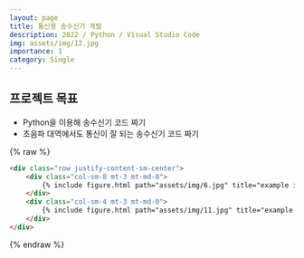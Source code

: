 ```yaml
---
layout: page
title: 통신용 송수신기 개발
description: 2022 / Python / Visual Studio Code
img: assets/img/12.jpg
importance: 1
category: Single
---
```


## 프로젝트 목표
- Python을 이용해 송수신기 코드 짜기
- 초음파 대역에서도 통신이 잘 되는 송수신기 코드 짜기

{% raw %}
```html
<div class="row justify-content-sm-center">
    <div class="col-sm-8 mt-3 mt-md-0">
        {% include figure.html path="assets/img/6.jpg" title="example image" class="img-fluid rounded z-depth-1" %}
    </div>
    <div class="col-sm-4 mt-3 mt-md-0">
        {% include figure.html path="assets/img/11.jpg" title="example image" class="img-fluid rounded z-depth-1" %}
    </div>
</div>
```
{% endraw %}
